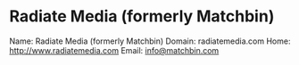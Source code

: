 
# Radiate Media (formerly Matchbin)

Name: Radiate Media (formerly Matchbin)
Domain: radiatemedia.com
Home: http://www.radiatemedia.com
Email: info@matchbin.com
